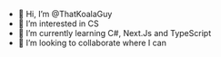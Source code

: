 - 👋 Hi, I’m @ThatKoalaGuy
- 👀 I’m interested in CS
- 🌱 I’m currently learning C#, Next.Js and TypeScript
- 💞️ I’m looking to collaborate where I can

<!---
ThatKoalaGuy/ThatKoalaGuy is a ✨ special ✨ repository because its `README.md` (this file) appears on your GitHub profile.
You can click the Preview link to take a look at your changes.
--->
